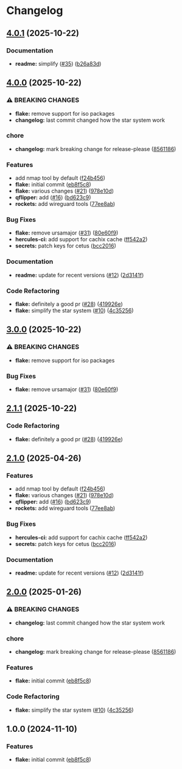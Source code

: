 # Changelog

## [4.0.1](https://github.com/airone01/flake/compare/flake-v4.0.0...flake-v4.0.1) (2025-10-22)


### Documentation

* **readme:** simplify ([#35](https://github.com/airone01/flake/issues/35)) ([b26a83d](https://github.com/airone01/flake/commit/b26a83d19087ddfd0a78eb3ad14a9aece638c0d8))

## [4.0.0](https://github.com/airone01/flake/compare/flake-v3.0.0...flake-v4.0.0) (2025-10-22)


### ⚠ BREAKING CHANGES

* **flake:** remove support for iso packages
* **changelog:** last commit changed how the star system work

### chore

* **changelog:** mark breaking change for release-please ([8561186](https://github.com/airone01/flake/commit/8561186bf4df6811d207560e163a90c877a9dc5d))


### Features

* add nmap tool by default ([f24b456](https://github.com/airone01/flake/commit/f24b456bec93b01cefe44d1031e56d49ffa92279))
* **flake:** initial commit ([eb8f5c8](https://github.com/airone01/flake/commit/eb8f5c8f3234b14882481f1fc147e2f8c64dc79e))
* **flake:** various changes ([#21](https://github.com/airone01/flake/issues/21)) ([978e10d](https://github.com/airone01/flake/commit/978e10d34083ef5f1fdc22266418727ff46174e9))
* **qflipper:** add ([#16](https://github.com/airone01/flake/issues/16)) ([bd623c9](https://github.com/airone01/flake/commit/bd623c9d876ca7c0caf08a6200bb9842fe194106))
* **rockets:** add wireguard tools ([77ee8ab](https://github.com/airone01/flake/commit/77ee8ab73e092fa6b3defea5312943af8e07564e))


### Bug Fixes

* **flake:** remove ursamajor ([#31](https://github.com/airone01/flake/issues/31)) ([80e60f9](https://github.com/airone01/flake/commit/80e60f921dafaff7514c7f1917509f29ec7a849b))
* **hercules-ci:** add support for cachix cache ([ff542a2](https://github.com/airone01/flake/commit/ff542a2e0229d032634470fd3b29c8989a17b73b))
* **secrets:** patch keys for cetus ([bcc2016](https://github.com/airone01/flake/commit/bcc2016b509ceb6b1b12622029d8c44e7cbc5ccf))


### Documentation

* **readme:** update for recent versions ([#12](https://github.com/airone01/flake/issues/12)) ([2d3141f](https://github.com/airone01/flake/commit/2d3141f54b9ec01e4f28082ee440eb62415723de))


### Code Refactoring

* **flake:** definitely a good pr ([#28](https://github.com/airone01/flake/issues/28)) ([419926e](https://github.com/airone01/flake/commit/419926e7708795286665d0f8fb74d77d7168be3f))
* **flake:** simplify the star system ([#10](https://github.com/airone01/flake/issues/10)) ([4c35256](https://github.com/airone01/flake/commit/4c3525670e76bdce43234927aee243ca0d4cf533))

## [3.0.0](https://github.com/airone01/flake/compare/v2.1.1...v3.0.0) (2025-10-22)


### ⚠ BREAKING CHANGES

* **flake:** remove support for iso packages

### Bug Fixes

* **flake:** remove ursamajor ([#31](https://github.com/airone01/flake/issues/31)) ([80e60f9](https://github.com/airone01/flake/commit/80e60f921dafaff7514c7f1917509f29ec7a849b))

## [2.1.1](https://github.com/airone01/flake/compare/v2.1.0...v2.1.1) (2025-10-22)


### Code Refactoring

* **flake:** definitely a good pr ([#28](https://github.com/airone01/flake/issues/28)) ([419926e](https://github.com/airone01/flake/commit/419926e7708795286665d0f8fb74d77d7168be3f))

## [2.1.0](https://github.com/airone01/flake/compare/v2.0.0...v2.1.0) (2025-04-26)


### Features

* add nmap tool by default ([f24b456](https://github.com/airone01/flake/commit/f24b456bec93b01cefe44d1031e56d49ffa92279))
* **flake:** various changes ([#21](https://github.com/airone01/flake/issues/21)) ([978e10d](https://github.com/airone01/flake/commit/978e10d34083ef5f1fdc22266418727ff46174e9))
* **qflipper:** add ([#16](https://github.com/airone01/flake/issues/16)) ([bd623c9](https://github.com/airone01/flake/commit/bd623c9d876ca7c0caf08a6200bb9842fe194106))
* **rockets:** add wireguard tools ([77ee8ab](https://github.com/airone01/flake/commit/77ee8ab73e092fa6b3defea5312943af8e07564e))


### Bug Fixes

* **hercules-ci:** add support for cachix cache ([ff542a2](https://github.com/airone01/flake/commit/ff542a2e0229d032634470fd3b29c8989a17b73b))
* **secrets:** patch keys for cetus ([bcc2016](https://github.com/airone01/flake/commit/bcc2016b509ceb6b1b12622029d8c44e7cbc5ccf))


### Documentation

* **readme:** update for recent versions ([#12](https://github.com/airone01/flake/issues/12)) ([2d3141f](https://github.com/airone01/flake/commit/2d3141f54b9ec01e4f28082ee440eb62415723de))

## [2.0.0](https://github.com/airone01/flake/compare/v1.0.0...v2.0.0) (2025-01-26)


### ⚠ BREAKING CHANGES

* **changelog:** last commit changed how the star system work

### chore

* **changelog:** mark breaking change for release-please ([8561186](https://github.com/airone01/flake/commit/8561186bf4df6811d207560e163a90c877a9dc5d))


### Features

* **flake:** initial commit ([eb8f5c8](https://github.com/airone01/flake/commit/eb8f5c8f3234b14882481f1fc147e2f8c64dc79e))


### Code Refactoring

* **flake:** simplify the star system ([#10](https://github.com/airone01/flake/issues/10)) ([4c35256](https://github.com/airone01/flake/commit/4c3525670e76bdce43234927aee243ca0d4cf533))

## 1.0.0 (2024-11-10)


### Features

* **flake:** initial commit ([eb8f5c8](https://github.com/airone01/flake/commit/eb8f5c8f3234b14882481f1fc147e2f8c64dc79e))
